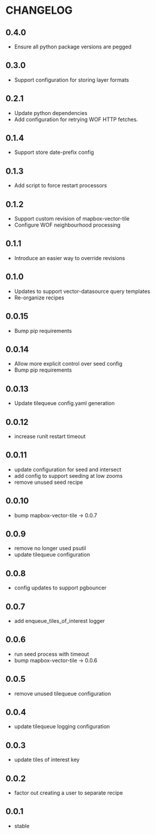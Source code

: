 CHANGELOG
=========

0.4.0
-----
* Ensure all python package versions are pegged

0.3.0
-----
* Support configuration for storing layer formats

0.2.1
-----
* Update python dependencies
* Add configuration for retrying WOF HTTP fetches.

0.1.4
-----
* Support store date-prefix config

0.1.3
-----
* Add script to force restart processors

0.1.2
-----
* Support custom revision of mapbox-vector-tile
* Configure WOF neighbourhood processing

0.1.1
-----
* Introduce an easier way to override revisions

0.1.0
-----
* Updates to support vector-datasource query templates
* Re-organize recipes

0.0.15
------
* Bump pip requirements

0.0.14
------
* Allow more explicit control over seed config
* Bump pip requirements

0.0.13
------
* Update tilequeue config.yaml generation

0.0.12
------
* increase runit restart timeout

0.0.11
------
* update configuration for seed and intersect
* add config to support seeding at low zooms
* remove unused seed recipe

0.0.10
------
* bump mapbox-vector-tile -> 0.0.7

0.0.9
-----
* remove no longer used psutil
* update tilequeue configuration

0.0.8
-----
* config updates to support pgbouncer

0.0.7
-----
* add enqueue_tiles_of_interest logger

0.0.6
-----
* run seed process with timeout
* bump mapbox-vector-tile -> 0.0.6

0.0.5
-----
* remove unused tilequeue configuration

0.0.4
-----
* update tilequeue logging configuration

0.0.3
-----
* update tiles of interest key

0.0.2
-----
* factor out creating a user to separate recipe

0.0.1
-----
* stable
